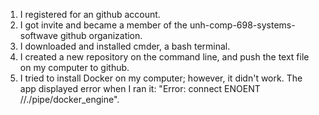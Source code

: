 1.	I registered for an github account.
2.	I got invite and became a member of the unh-comp-698-systems-softwave github organization.
3.	I downloaded and installed cmder, a bash terminal.
4.	I created a new repository on the command line, and push the text file on my computer to github.
5.	I tried to install Docker on my computer; however, it didn't work. The app displayed error when I ran it: "Error: connect ENOENT //./pipe/docker_engine".